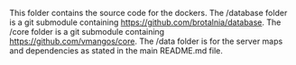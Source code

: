This folder contains the source code for the dockers. The /database folder is a git submodule containing https://github.com/brotalnia/database. The /core folder is a git submodule containing https://github.com/vmangos/core. The /data folder is for the server maps and dependencies as stated in the main README.md file.
